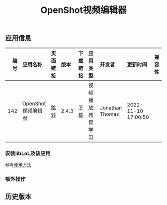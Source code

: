 ﻿---
id: 142
title: OpenShot视频编辑器
toc: true
weight: 142
---

## 应用信息 
|   编号 | 应用名称          | 页面链接                                       | 版本    | 下载链接                                                                                  | 应用类型      | 开发者             | 更新时间                | 兼容性   |
|-----:|:--------------|:-------------------------------------------|:------|:--------------------------------------------------------------------------------------|:----------|:----------------|:--------------------|:------|
|  142 | OpenShot视频编辑器 | [跳转](http://app.loongapps.cn/#/detail/142) | 2.4.3 | [下载](http://113.24.212.22:8090/upload/file/openshot_2.4.3+dfsg1-edu4_loongarch64.deb) | 视频播放,教育学习 | Jonathan Thomas | 2022-11-10 17:00:50 |       |
### 安装libLoL及该应用 
参考[使用方法](/docs/usage) 
### 额外操作 


## 历史版本 
 